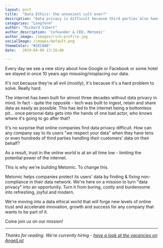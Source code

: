 ```yaml
---
layout: post
title:  "Data Ethics: the unsexiest cult ever?"
description: "Data privacy is difficult because third parties also handle your user data. Metomic is bring data ethics to the digital world."
categories: "Longform"
author: "Richard Vibert"
author_description: 'Cofounder & CEO, Metomic'
author_image: /images/rich-profile.jpg
socialImage: /images/default.png
themeColor: "#2ECA88"
date:   2019-04-09 13:16:00

---
```


Every day we see a new story about how Google or Facebook or some hotel we stayed in once 10 years ago misusing/misplacing our data.

It's not because they're all evil (mostly), it's because it's a hard problem to solve. Really hard.

The internet has been built for almost three decades without data privacy in mind. In fact - quite the opposite - tech was built to ingest, retain and share data as easily as possible. This has led to the internet being a bottomless pit... once personal data gets into the hands of one bad actor, who knows where it's going to go after that?

It's no surprise that online companies find data privacy difficult. How can any company say to its users "we respect your data" when they have tens or even hundreds of third parties handling *their* customers' data on their behalf?

As a result, trust in the online world is at an all time low - limiting the potential power of the internet.

This is why we're building Metomic. To change this.

Metomic helps companies protect its users' data by finding & fixing non-compliance in their data network. We're here on a mission to turn "data privacy" into an opportunity. Turn it from boring, costly and burdensome into refreshing, joyful and modern.

We're moving into a data ethical world that will forge new levels of online trust and accelerate innovation, growth and success for any company that wants to be part of it.

Come join us on our mission!

---

*Thanks for reading. We're currently hiring - [have a look at the vacancies on AngelList](https://angel.co/metomic/jobs)*